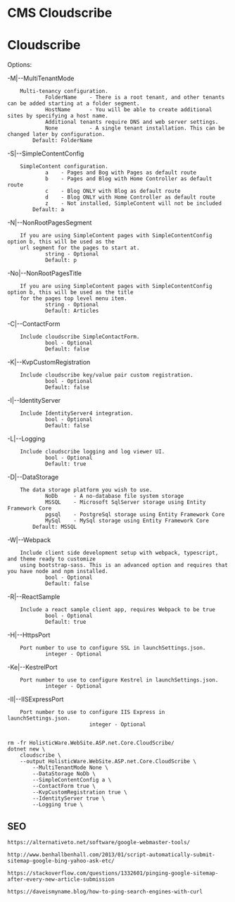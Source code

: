 # CMS Cloudscribe

# Cloudscribe

Options:

  -M|--MultiTenantMode        
  
        Multi-tenancy configuration.                                                              
                FolderName    - There is a root tenant, and other tenants can be added starting at a folder segment.
                HostName      - You will be able to create additional sites by specifying a host name. 
                Additional tenants require DNS and web server settings.
                None          - A single tenant installation. This can be changed later by configuration.
            Default: FolderName                                                                       

  -S|--SimpleContentConfig    
  
        SimpleContent configuration.                                                              
                a    - Pages and Bog with Pages as default route                                      
                b    - Pages and Blog with Home Controller as default route                           
                c    - Blog ONLY with Blog as default route                                           
                d    - Blog ONLY with Home Controller as default route                                
                z    - Not installed, SimpleContent will not be included                              
            Default: a                                                                                

  -N|--NonRootPagesSegment    
  
        If you are using SimpleContent pages with SimpleContentConfig option b, this will be used as the 
        url segment for the pages to start at.
                string - Optional                                                                         
                Default: p                                                                                

  -No|--NonRootPagesTitle     
  
        If you are using SimpleContent pages with SimpleContentConfig option b, this will be used as the title 
        for the pages top level menu item.
                string - Optional                                                                         
                Default: Articles                                                                         

  -C|--ContactForm            
  
        Include cloudscribe SimpleContactForm.                                                    
                bool - Optional                                                                           
                Default: false                                                                            

  -K|--KvpCustomRegistration  
  
        Include cloudscribe key/value pair custom registration.                                   
                bool - Optional                                                                           
                Default: false                                                                            

  -I|--IdentityServer         
  
        Include IdentityServer4 integration.                                                      
                bool - Optional                                                                           
                Default: false                                                                            

  -L|--Logging                
  
        Include cloudscribe logging and log viewer UI.                                            
                bool - Optional                                                                           
                Default: true                                                                             

  -D|--DataStorage            
  
        The data storage platform you wish to use.                                                
                NoDb     - A no-database file system storage                                          
                MSSQL    - Microsoft SqlServer storage using Entity Framework Core                    
                pgsql    - PostgreSql storage using Entity Framework Core                             
                MySql    - MySql storage using Entity Framework Core                                  
            Default: MSSQL                                                                            

  -W|--Webpack                
  
        Include client side development setup with webpack, typescript, and theme ready to customize 
        using bootstrap-sass. This is an advanced option and requires that you have node and npm installed.        
                bool - Optional                                                                           
                Default: false                                                                            

  -R|--ReactSample            
  
        Include a react sample client app, requires Webpack to be true                            
                bool - Optional                                                                           
                Default: true                                                                             

  -H|--HttpsPort              
  
        Port number to use to configure SSL in launchSettings.json.                               
                integer - Optional                                                                        

  -Ke|--KestrelPort           
  
        Port number to use to configure Kestrel in launchSettings.json.                           
                integer - Optional                                                                        

  -II|--IISExpressPort        
  
        Port number to use to configure IIS Express in launchSettings.json.                       
                              integer - Optional                                                                        


    rm -fr HolisticWare.WebSite.ASP.net.Core.CloudScribe/
    dotnet new \
        cloudscribe \
        --output HolisticWare.WebSite.ASP.net.Core.CloudScribe \
            --MultiTenantMode None \
            --DataStorage NoDb \
            --SimpleContentConfig a \
            --ContactForm true \
            --KvpCustomRegistration true \
            --IdentityServer true \
            --Logging true \




## SEO

    https://alternativeto.net/software/google-webmaster-tools/            

    http://www.benhallbenhall.com/2013/01/script-automatically-submit-sitemap-google-bing-yahoo-ask-etc/

    https://stackoverflow.com/questions/1332601/pinging-google-sitemap-after-every-new-article-submission

    https://daveismyname.blog/how-to-ping-search-engines-with-curl

